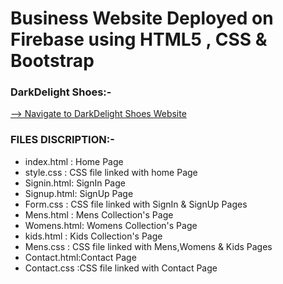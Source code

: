 # Business Website Deployed on Firebase using HTML5 , CSS & Bootstrap

### DarkDelight Shoes:-  

[--> Navigate to DarkDelight Shoes Website](https://business-website-4b739.web.app)

### FILES DISCRIPTION:-

* index.html : Home Page
* style.css  : CSS file linked with home Page
* Signin.html: SignIn Page
* Signup.html: SignUp Page
* Form.css   : CSS file linked with SignIn & SignUp Pages
* Mens.html  : Mens Collection's Page
* Womens.html: Womens Collection's Page
* kids.html  : Kids Collection's Page
* Mens.css   : CSS file linked with Mens,Womens & Kids Pages
* Contact.html:Contact Page 
* Contact.css :CSS file linked with Contact Page
